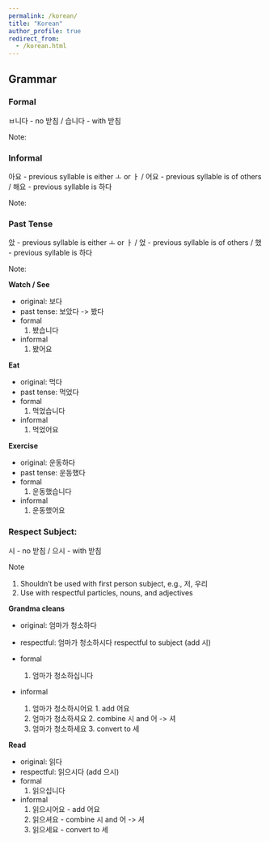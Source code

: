 ```yaml
---
permalink: /korean/
title: "Korean"
author_profile: true
redirect_from:
  - /korean.html
---
```


## Grammar

### Formal

ㅂ니다 - no 받침 / 습니다 - with 받침

Note:

### Informal

아요 - previous syllable is either ㅗ or ㅏ / 어요 - previous syllable is of others / 해요 - previous syllable is 하다

Note:

### Past Tense

았 - previous syllable is either ㅗ or ㅏ / 었 - previous syllable is of others / 했 - previous syllable is 하다

Note:

**Watch / See**
- original: 보다
- past tense: 보았다 -> 봤다
- formal
    1. 봤습니다 
- informal
    1. 봤어요

**Eat**
- original: 먹다
- past tense: 먹었다
- formal
    1. 먹었습니다
- informal
    1. 먹었어요

**Exercise**
- original: 운동하다
- past tense: 운동했다
- formal
    1. 운동했습니다
- informal
    1. 운동했어요

### Respect Subject:

시 - no 받침 / 으시 - with 받침

Note
1. Shouldn’t be used with first person subject, e.g., 저, 우리
2. Use with respectful particles, nouns, and adjectives

**Grandma cleans**
- original: 엄마가 청소하다
- respectful: 엄마가 청소하시다 respectful to subject (add 시)
- formal
    1. 엄마가 청소하십니다

- informal
    1. 엄마가 청소하시어요 1. add 어요
    2. 엄마가 청소하셔요 2. combine 시 and 어 -> 셔
    3. 엄마가 청소하세요 3. convert to 세

**Read**
- original: 읽다
- respectful: 읽으시다 (add 으시)
- formal
    1. 읽으십니다
- informal
    1. 읽으시어요 - add 어요
    2. 읽으셔요 - combine 시 and 어 -> 셔
    3. 읽으세요 - convert to 세